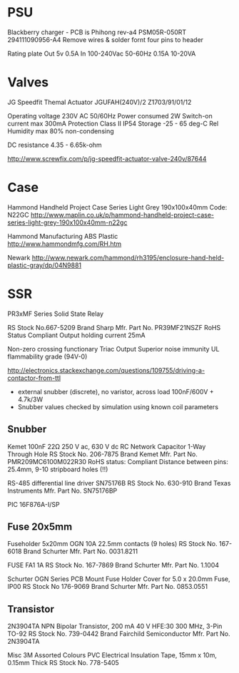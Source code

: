 PSU 
======
Blackberry charger - PCB is Phihong rev-a4 PSM05R-050RT
294111090956-A4
Remove wires & solder fornt four pins to header

Rating plate 
  Out 5v 0.5A
  In  100-240Vac 50-60Hz 0.15A 10-20VA


Valves
======
JG Speedfit Themal Actuator
JGUFAH(240V)/2
Z1703/91/01/12

Operating voltage   230V AC 50/60Hz
Power consumed      2W
Switch-on current   max 300mA
Protection          Class II IP54
Storage             -25 - 65 deg-C
Rel Humidity        max 80% non-condensing

DC resistance 4.35 - 6.65k-ohm


http://www.screwfix.com/p/jg-speedfit-actuator-valve-240v/87644


Case
====

Hammond Handheld Project Case Series Light Grey 190x100x40mm
Code: N22GC
http://www.maplin.co.uk/p/hammond-handheld-project-case-series-light-grey-190x100x40mm-n22gc

Hammond Manufacturing ABS Plastic  http://www.hammondmfg.com/RH.htm

Newark http://www.newark.com/hammond/rh3195/enclosure-hand-held-plastic-gray/dp/04N9881

SSR
===
PR3xMF Series Solid State Relay

RS Stock       No.667-5209
Brand          Sharp 
Mfr. Part No.  PR39MF21NSZF
RoHS Status    Compliant
Output holding current 25mA

Non-zero crossing functionary
Triac Output
Superior noise immunity
UL flammability grade (94V-0)

http://electronics.stackexchange.com/questions/109755/driving-a-contactor-from-ttl
  * external snubber (discrete), no varistor, across load
     100nF/600V + 4.7k/3W
  * Snubber values checked by simulation using known coil parameters

Snubber 
-------
Kemet 100nF 22Ω 250 V ac, 630 V dc RC Network Capacitor 1-Way Through Hole
RS Stock No.     206-7875
Brand            Kemet
Mfr. Part No.    PMR209MC6100M022R30
RoHS status:     Compliant
Distance between pins: 25.4mm, 9-10 stripboard holes (!!)


RS-485 differential line driver   SN75176B
  RS Stock No.    630-910
  Brand           Texas Instruments
  Mfr. Part No.   SN75176BP


PIC 16F876A-I/SP


Fuse 20x5mm 
------------

Fuseholder 5x20mm OGN 10A   22.5mm contacts (9 holes)
RS Stock No.   167-6018
Brand          Schurter
Mfr. Part No.  0031.8211

FUSE FA1 1A
RS Stock No.   167-7869
Brand          Schurter
Mfr. Part No.  1.1004

Schurter OGN Series PCB Mount Fuse Holder Cover for 5.0 x 20.0mm Fuse, IP00
RS Stock No     176-9069
Brand           Schurter
Mfr. Part No.   0853.0551


Transistor
----------
2N3904TA NPN Bipolar Transistor, 200 mA 40 V HFE:30 300 MHz, 3-Pin TO-92
RS Stock No.   739-0442
Brand          Fairchild Semiconductor 
Mfr. Part No.  2N3904TA


Misc
3M Assorted Colours PVC Electrical Insulation Tape, 15mm x 10m, 0.15mm Thick
RS Stock No.    778-5405
